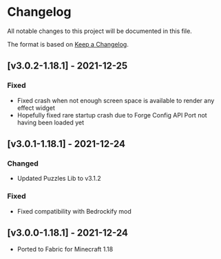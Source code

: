 # Changelog
All notable changes to this project will be documented in this file.

The format is based on [Keep a Changelog].

## [v3.0.2-1.18.1] - 2021-12-25
### Fixed
- Fixed crash when not enough screen space is available to render any effect widget
- Hopefully fixed rare startup crash due to Forge Config API Port not having been loaded yet 

## [v3.0.1-1.18.1] - 2021-12-24
### Changed
- Updated Puzzles Lib to v3.1.2
### Fixed
- Fixed compatibility with Bedrockify mod

## [v3.0.0-1.18.1] - 2021-12-24
- Ported to Fabric for Minecraft 1.18

[Keep a Changelog]: https://keepachangelog.com/en/1.0.0/
